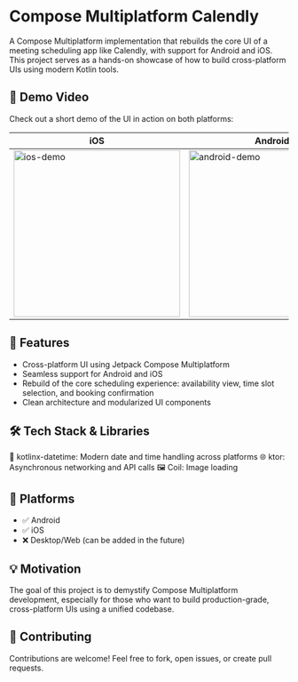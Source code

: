 # Compose Multiplatform Calendly

A Compose Multiplatform implementation that rebuilds the core UI of a meeting scheduling app like Calendly, with support for Android and iOS.
This project serves as a hands-on showcase of how to build cross-platform UIs using modern Kotlin tools.

## 🎥 Demo Video
Check out a short demo of the UI in action on both platforms:

| iOS                                                      | Android                                                          |
|----------------------------------------------------------|------------------------------------------------------------------|
| <img src="art/ios-demo.gif" alt="ios-demo" width="300"/> | <img src="art/android-demo.gif" alt="android-demo" width="300"/> | 

## 🚀 Features
- Cross-platform UI using Jetpack Compose Multiplatform
- Seamless support for Android and iOS
- Rebuild of the core scheduling experience: availability view, time slot selection, and booking confirmation
- Clean architecture and modularized UI components

## 🛠️ Tech Stack & Libraries
🔗 kotlinx-datetime: Modern date and time handling across platforms
🌐 ktor: Asynchronous networking and API calls
🖼️ Coil: Image loading

## 📱 Platforms
- ✅ Android
- ✅ iOS
- ❌ Desktop/Web (can be added in the future)

## 💡 Motivation
The goal of this project is to demystify Compose Multiplatform development, especially for those who want to build production-grade, cross-platform UIs using a unified codebase.

## 🙌 Contributing
Contributions are welcome! Feel free to fork, open issues, or create pull requests.
